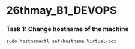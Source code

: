 # 26thmay_B1_DEVOPS

### Task 1: Change hostname of the machine
```
sudo hostnamectl set-hostname Virtual-box
```
